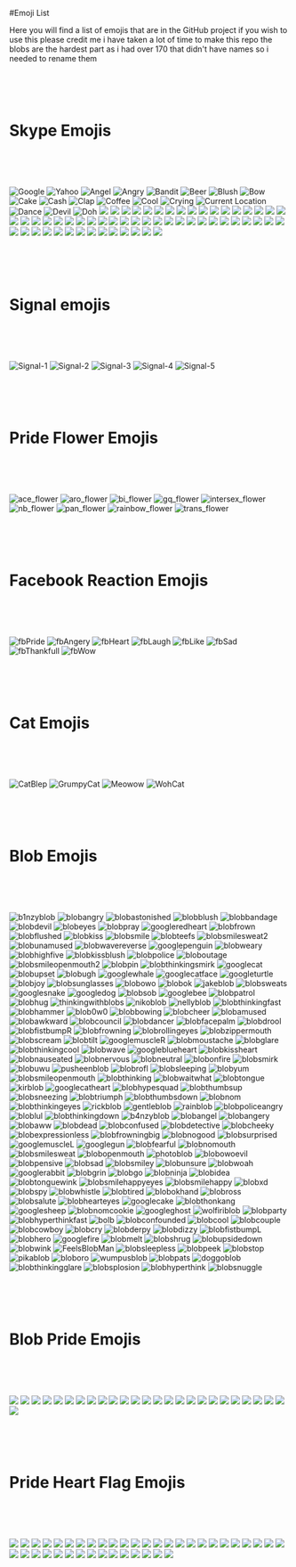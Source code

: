 #Emoji List

Here you will find a list of emojis that are in the GitHub project if you wish to use this 
please credit me i have taken a lot of time to make this repo the blobs are
the hardest part as i had over 170 that didn't have names so i needed to rename them

<br><br><br>

# Skype Emojis

<br><br><br>

![](https://github.com/kmddd59/emojis/raw/master/Skype%20Emojis/AddresBookGoogle.png "Google")
![](https://github.com/kmddd59/emojis/raw/master/Skype%20Emojis/AddresBookYahoo.png "Yahoo")
![](https://github.com/kmddd59/emojis/raw/master/Skype%20Emojis/angel.png "Angel")
![](https://github.com/kmddd59/emojis/raw/master/Skype%20Emojis/angry.png "Angry")
![](https://github.com/kmddd59/emojis/raw/master/Skype%20Emojis/bandit.png "Bandit")
![](https://github.com/kmddd59/emojis/raw/master/Skype%20Emojis/beer.png "Beer")
![](https://github.com/kmddd59/emojis/raw/master/Skype%20Emojis/blush.png "Blush")
![](https://github.com/kmddd59/emojis/raw/master/Skype%20Emojis/bow.png "Bow")
![](https://github.com/kmddd59/emojis/raw/master/Skype%20Emojis/cake.png "Cake")
![](https://github.com/kmddd59/emojis/raw/master/Skype%20Emojis/cash.png "Cash")
![](https://github.com/kmddd59/emojis/raw/master/Skype%20Emojis/clap.png "Clap")
![](https://github.com/kmddd59/emojis/raw/master/Skype%20Emojis/coffee.png "Coffee")
![](https://github.com/kmddd59/emojis/raw/master/Skype%20Emojis/cool.png "Cool")
![](https://github.com/kmddd59/emojis/raw/master/Skype%20Emojis/Crying.png "Crying")
![](https://github.com/kmddd59/emojis/raw/master/Skype%20Emojis/CurrentLocation.png "Current Location")
![](https://github.com/kmddd59/emojis/raw/master/Skype%20Emojis/dance.png "Dance")
![](https://github.com/kmddd59/emojis/raw/master/Skype%20Emojis/devil.png "Devil")
![](https://github.com/kmddd59/emojis/raw/master/Skype%20Emojis/doh.png "Doh")
![](https://github.com/kmddd59/emojis/raw/master/Skype%20Emojis/drink.png)
![](https://github.com/kmddd59/emojis/raw/master/Skype%20Emojis/dull.png)
![](https://github.com/kmddd59/emojis/raw/master/Skype%20Emojis/eg.png)
![](https://github.com/kmddd59/emojis/raw/master/Skype%20Emojis/emo.png)
![](https://github.com/kmddd59/emojis/raw/master/Skype%20Emojis/envy.png)
![](https://github.com/kmddd59/emojis/raw/master/Skype%20Emojis/FacebookLogo.png)
![](https://github.com/kmddd59/emojis/raw/master/Skype%20Emojis/facepalm.png)
![](https://github.com/kmddd59/emojis/raw/master/Skype%20Emojis/fingerscrossed.png)
![](https://github.com/kmddd59/emojis/raw/master/Skype%20Emojis/flower.png)
![](https://github.com/kmddd59/emojis/raw/master/Skype%20Emojis/giggle.png)
![](https://github.com/kmddd59/emojis/raw/master/Skype%20Emojis/handshake.png)
![](https://github.com/kmddd59/emojis/raw/master/Skype%20Emojis/happy.png)
![](https://github.com/kmddd59/emojis/raw/master/Skype%20Emojis/heart.png)
![](https://github.com/kmddd59/emojis/raw/master/Skype%20Emojis/heidy.png)
![](https://github.com/kmddd59/emojis/raw/master/Skype%20Emojis/hi.png)
![](https://github.com/kmddd59/emojis/raw/master/Skype%20Emojis/highfive.png)
![](https://github.com/kmddd59/emojis/raw/master/Skype%20Emojis/hug.png)
![](https://github.com/kmddd59/emojis/raw/master/Skype%20Emojis/inlove.png)
![](https://github.com/kmddd59/emojis/raw/master/Skype%20Emojis/kiss.png)
![](https://github.com/kmddd59/emojis/raw/master/Skype%20Emojis/laugh.png)
![](https://github.com/kmddd59/emojis/raw/master/Skype%20Emojis/lipssealed.png)
![](https://github.com/kmddd59/emojis/raw/master/Skype%20Emojis/makeup.png)
![](https://github.com/kmddd59/emojis/raw/master/Skype%20Emojis/mmm.png)
![](https://github.com/kmddd59/emojis/raw/master/Skype%20Emojis/muscle.png)
![](https://github.com/kmddd59/emojis/raw/master/Skype%20Emojis/nerdy.png)
![](https://github.com/kmddd59/emojis/raw/master/Skype%20Emojis/ninja.png)
![](https://github.com/kmddd59/emojis/raw/master/Skype%20Emojis/no.png)
![](https://github.com/kmddd59/emojis/raw/master/Skype%20Emojis/nod.png)
![](https://github.com/kmddd59/emojis/raw/master/Skype%20Emojis/party.png)
![](https://github.com/kmddd59/emojis/raw/master/Skype%20Emojis/pizza.png)
![](https://github.com/kmddd59/emojis/raw/master/Skype%20Emojis/puke.png)
![](https://github.com/kmddd59/emojis/raw/master/Skype%20Emojis/rofl.png)
![](https://github.com/kmddd59/emojis/raw/master/Skype%20Emojis/sad.png)
![](https://github.com/kmddd59/emojis/raw/master/Skype%20Emojis/shake.png)
![](https://github.com/kmddd59/emojis/raw/master/Skype%20Emojis/sleepy.png)
![](https://github.com/kmddd59/emojis/raw/master/Skype%20Emojis/smile.png)
![](https://github.com/kmddd59/emojis/raw/master/Skype%20Emojis/smirk.png)
![](https://github.com/kmddd59/emojis/raw/master/Skype%20Emojis/speechless.png)
![](https://github.com/kmddd59/emojis/raw/master/Skype%20Emojis/star.png)
![](https://github.com/kmddd59/emojis/raw/master/Skype%20Emojis/sun.png)
![](https://github.com/kmddd59/emojis/raw/master/Skype%20Emojis/surprised.png)
![](https://github.com/kmddd59/emojis/raw/master/Skype%20Emojis/sweat.png)
![](https://github.com/kmddd59/emojis/raw/master/Skype%20Emojis/think.png)
![](https://github.com/kmddd59/emojis/raw/master/Skype%20Emojis/tmi.png)
![](https://github.com/kmddd59/emojis/raw/master/Skype%20Emojis/tongueout.png)
![](https://github.com/kmddd59/emojis/raw/master/Skype%20Emojis/ToolbarFeedbackButtonTemplate.png)
![](https://github.com/kmddd59/emojis/raw/master/Skype%20Emojis/tumbleweed.png)
![](https://github.com/kmddd59/emojis/raw/master/Skype%20Emojis/wait.png)
![](https://github.com/kmddd59/emojis/raw/master/Skype%20Emojis/waiting.png)
![](https://github.com/kmddd59/emojis/raw/master/Skype%20Emojis/wasntme.png)
![](https://github.com/kmddd59/emojis/raw/master/Skype%20Emojis/whew.png)
![](https://github.com/kmddd59/emojis/raw/master/Skype%20Emojis/wink.png)
![](https://github.com/kmddd59/emojis/raw/master/Skype%20Emojis/wonder.png)
![](https://github.com/kmddd59/emojis/raw/master/Skype%20Emojis/worry.png)
![](https://github.com/kmddd59/emojis/raw/master/Skype%20Emojis/yawn.png)
![](https://github.com/kmddd59/emojis/raw/master/Skype%20Emojis/yes.png)

<br><br><br>

# Signal emojis

<br><br><br>

![](https://github.com/kmddd59/emojis/raw/master/Signal%20Emojis/Signal-1.png "Signal-1")
![](https://github.com/kmddd59/emojis/raw/master/Signal%20Emojis/Signal-2.png "Signal-2")
![](https://github.com/kmddd59/emojis/raw/master/Signal%20Emojis/Signal-3.png "Signal-3")
![](https://github.com/kmddd59/emojis/raw/master/Signal%20Emojis/Signal-4.png "Signal-4")
![](https://github.com/kmddd59/emojis/raw/master/Signal%20Emojis/Signal-5.png "Signal-5")

<br><br><br>

# Pride Flower Emojis

<br><br><br>

![](https://github.com/kmddd59/emojis/raw/master/Pride%20Flower%20Emojis/ace_flower.png "ace_flower")
![](https://github.com/kmddd59/emojis/raw/master/Pride%20Flower%20Emojis/aro_flower.png "aro_flower")
![](https://github.com/kmddd59/emojis/raw/master/Pride%20Flower%20Emojis/bi_flower.png "bi_flower")
![](https://github.com/kmddd59/emojis/raw/master/Pride%20Flower%20Emojis/gq_flower.png "gq_flower")
![](https://github.com/kmddd59/emojis/raw/master/Pride%20Flower%20Emojis/intersex_flower.png "intersex_flower")
![](https://github.com/kmddd59/emojis/raw/master/Pride%20Flower%20Emojis/nb_flower.png "nb_flower")
![](https://github.com/kmddd59/emojis/raw/master/Pride%20Flower%20Emojis/pan_flower.png "pan_flower")
![](https://github.com/kmddd59/emojis/raw/master/Pride%20Flower%20Emojis/rainbow_flower.png "rainbow_flower")
![](https://github.com/kmddd59/emojis/raw/master/Pride%20Flower%20Emojis/trans_flower.png "trans_flower")

<br><br><br>

# Facebook Reaction Emojis

<br><br><br>

![](https://github.com/kmddd59/emojis/raw/master/Facebook%20reaction%20emojis/fbPride.png "fbPride")
![](https://github.com/kmddd59/emojis/raw/master/Facebook%20reaction%20emojis/fbangry.png "fbAngery")
![](https://github.com/kmddd59/emojis/raw/master/Facebook%20reaction%20emojis/fbheart.png "fbHeart")
![](https://github.com/kmddd59/emojis/raw/master/Facebook%20reaction%20emojis/fblaugh.png "fbLaugh")
![](https://github.com/kmddd59/emojis/raw/master/Facebook%20reaction%20emojis/fblike.png "fbLike")
![](https://github.com/kmddd59/emojis/raw/master/Facebook%20reaction%20emojis/fbsad.png "fbSad")
![](https://github.com/kmddd59/emojis/raw/master/Facebook%20reaction%20emojis/fbthankfull.png "fbThankfull")
![](https://github.com/kmddd59/emojis/raw/master/Facebook%20reaction%20emojis/fbwow.png "fbWow")

<br><br><br>

# Cat Emojis

<br><br><br>

![](https://github.com/kmddd59/emojis/raw/master/Cat%20Emojis/CatBlep.png "CatBlep")
![](https://github.com/kmddd59/emojis/raw/master/Cat%20Emojis/GrumpyCat.png "GrumpyCat")
![](https://github.com/kmddd59/emojis/raw/master/Cat%20Emojis/Meowow.png "Meowow")
![](https://github.com/kmddd59/emojis/raw/master/Cat%20Emojis/WohCat.png "WohCat")

<br><br><br>

# Blob Emojis

<br><br><br>

![](https://cdn.discordapp.com/emojis/317006481021206529.png "b1nzyblob")
![](https://cdn.discordapp.com/emojis/317006481675255809.png "blobangry")
![](https://cdn.discordapp.com/emojis/317006481851678721.png "blobastonished")
![](https://cdn.discordapp.com/emojis/317006482170183693.png "blobblush")
![](https://cdn.discordapp.com/emojis/317006482258264064.png "blobbandage")
![](https://cdn.discordapp.com/emojis/317006482644271105.png "blobdevil")
![](https://cdn.discordapp.com/emojis/317006483038666752.png "blobeyes")
![](https://cdn.discordapp.com/emojis/317006485567700992.png "blobpray")
![](https://cdn.discordapp.com/emojis/317006490328367104.png "googleredheart")
![](https://cdn.discordapp.com/emojis/317006494040326145.png "blobfrown")
![](https://cdn.discordapp.com/emojis/317006494094721025.png "blobflushed")
![](https://cdn.discordapp.com/emojis/317006494677860352.png "blobkiss")
![](https://cdn.discordapp.com/emojis/317006495252480000.png "blobsmile")
![](https://cdn.discordapp.com/emojis/317006495315132417.png "blobteefs")
![](https://cdn.discordapp.com/emojis/317006495466389504.png "blobsmilesweat2")
![](https://cdn.discordapp.com/emojis/317006495990415360.png "blobunamused")
![](https://cdn.discordapp.com/emojis/317006496045203466.png "blobwavereverse")
![](https://cdn.discordapp.com/emojis/317006496150061057.png "googlepenguin")
![](https://cdn.discordapp.com/emojis/317006496150061067.png "blobweary")
![](https://cdn.discordapp.com/emojis/317006496997310465.png "blobhighfive")
![](https://cdn.discordapp.com/emojis/317006497165082625.png "blobkissblush")
![](https://cdn.discordapp.com/emojis/317006497328529424.png "blobpolice")
![](https://cdn.discordapp.com/emojis/317006497437581312.png "bloboutage")
![](https://cdn.discordapp.com/emojis/317006497735245824.png "blobsmileopenmouth2")
![](https://cdn.discordapp.com/emojis/317006497739440148.png "blobpin")
![](https://cdn.discordapp.com/emojis/317006497978777621.png "blobthinkingsmirk")
![](https://cdn.discordapp.com/emojis/317006497995423748.png "googlecat")
![](https://cdn.discordapp.com/emojis/317006498012069889.png "blobupset")
![](https://cdn.discordapp.com/emojis/317006498200813578.png "blobugh")
![](https://cdn.discordapp.com/emojis/317006498318385155.png "googlewhale")
![](https://cdn.discordapp.com/emojis/317006498326773780.png "googlecatface")
![](https://cdn.discordapp.com/emojis/317006498565980170.png "googleturtle")
![](https://cdn.discordapp.com/emojis/317006498922496001.png "blobjoy")
![](https://cdn.discordapp.com/emojis/317006498981085185.png "blobsunglasses")
![](https://cdn.discordapp.com/emojis/317006499279011840.png "blobowo")
![](https://cdn.discordapp.com/emojis/317006499291332608.png "blobok")
![](https://cdn.discordapp.com/emojis/317006499291463697.png "jakeblob")
![](https://cdn.discordapp.com/emojis/317006499463561216.png "blobsweats")
![](https://cdn.discordapp.com/emojis/317006499471687691.png "googlesnake")
![](https://cdn.discordapp.com/emojis/317006499471949825.png "googledog")
![](https://cdn.discordapp.com/emojis/317006499484401665.png "blobsob")
![](https://cdn.discordapp.com/emojis/317006500058890241.png "googlebee")
![](https://cdn.discordapp.com/emojis/317006500163878912.png "blobpatrol")
![](https://cdn.discordapp.com/emojis/317006500361142274.png "blobhug")
![](https://cdn.discordapp.com/emojis/317006500377657344.png "thinkingwithblobs")
![](https://cdn.discordapp.com/emojis/317006501010997249.png "nikoblob")
![](https://cdn.discordapp.com/emojis/317006501333958666.png "nellyblob")
![](https://cdn.discordapp.com/emojis/317006502072287243.png "blobthinkingfast")
![](https://cdn.discordapp.com/emojis/317006503041040385.png "blobhammer")
![](https://cdn.discordapp.com/emojis/317006503704002560.png "blob0w0")
![](https://cdn.discordapp.com/emojis/317006638634631178.png "blobbowing")
![](https://cdn.discordapp.com/emojis/317006638856798219.png "blobcheer")
![](https://cdn.discordapp.com/emojis/317006638886289409.png "blobamused")
![](https://cdn.discordapp.com/emojis/317006639762767883.png "blobawkward")
![](https://cdn.discordapp.com/emojis/317006639909830657.png "blobcouncil")
![](https://cdn.discordapp.com/emojis/317006640513548288.png "blobdancer")
![](https://cdn.discordapp.com/emojis/317006640643702795.png "blobfacepalm")
![](https://cdn.discordapp.com/emojis/317006640664543232.png "blobdrool")
![](https://cdn.discordapp.com/emojis/317006640731914241.png "blobfistbumpR")
![](https://cdn.discordapp.com/emojis/317006640853286916.png "blobfrowning")
![](https://cdn.discordapp.com/emojis/317006642367561731.png "blobrollingeyes")
![](https://cdn.discordapp.com/emojis/317006644859109376.png "blobzippermouth")
![](https://cdn.discordapp.com/emojis/317006645697708033.png "blobscream")
![](https://cdn.discordapp.com/emojis/317006646306144269.png "blobtilt")
![](https://cdn.discordapp.com/emojis/317006647438606336.png "googlemuscleR")
![](https://cdn.discordapp.com/emojis/317006648105369600.png "blobmoustache")
![](https://cdn.discordapp.com/emojis/317006648340381696.png "blobglare")
![](https://cdn.discordapp.com/emojis/317006649061801994.png "blobthinkingcool")
![](https://cdn.discordapp.com/emojis/317006649652936704.png "blobwave")
![](https://cdn.discordapp.com/emojis/317006649808388096.png "googleblueheart")
![](https://cdn.discordapp.com/emojis/317006650206715906.png "blobkissheart")
![](https://cdn.discordapp.com/emojis/317006650319962114.png "blobnauseated")
![](https://cdn.discordapp.com/emojis/317006650475151371.png "blobnervous")
![](https://cdn.discordapp.com/emojis/317006650768883732.png "blobneutral")
![](https://cdn.discordapp.com/emojis/317006650823409665.png "blobonfire")
![](https://cdn.discordapp.com/emojis/317006651188183040.png "blobsmirk")
![](https://cdn.discordapp.com/emojis/317006651473526785.png "blobuwu")
![](https://cdn.discordapp.com/emojis/317006652362457088.png "pusheenblob")
![](https://cdn.discordapp.com/emojis/317006652836675595.png "blobrofl")
![](https://cdn.discordapp.com/emojis/317006652899590146.png "blobsleeping")
![](https://cdn.discordapp.com/emojis/317006653109174274.png "blobyum")
![](https://cdn.discordapp.com/emojis/317006653117693952.png "blobsmileopenmouth")
![](https://cdn.discordapp.com/emojis/317006653285203978.png "blobthinking")
![](https://cdn.discordapp.com/emojis/317006653436461064.png "blobwaitwhat")
![](https://cdn.discordapp.com/emojis/317006653444587522.png "blobtongue")
![](https://cdn.discordapp.com/emojis/317006653742514176.png "kirblob")
![](https://cdn.discordapp.com/emojis/317006653755228160.png "googlecatheart")
![](https://cdn.discordapp.com/emojis/317006653977264130.png "blobhypesquad")
![](https://cdn.discordapp.com/emojis/317006653989978112.png "blobthumbsup")
![](https://cdn.discordapp.com/emojis/317006654279516160.png "blobsneezing")
![](https://cdn.discordapp.com/emojis/317006654384373760.png "blobtriumph")
![](https://cdn.discordapp.com/emojis/317006654400888852.png "blobthumbsdown")
![](https://cdn.discordapp.com/emojis/317006654660935682.png "blobnom")
![](https://cdn.discordapp.com/emojis/317006654803673109.png "blobthinkingeyes")
![](https://cdn.discordapp.com/emojis/317006654816124938.png "rickblob")
![](https://cdn.discordapp.com/emojis/317006654866456576.png "gentleblob")
![](https://cdn.discordapp.com/emojis/317006655126503434.png "rainblob")
![](https://cdn.discordapp.com/emojis/317006655457984512.png "blobpoliceangry")
![](https://cdn.discordapp.com/emojis/317006655470698506.png "bloblul")
![](https://cdn.discordapp.com/emojis/317006658670690305.png "blobthinkingdown")
![](https://cdn.discordapp.com/emojis/317006788430135296.png "b4nzyblob")
![](https://cdn.discordapp.com/emojis/317006789130452993.png "blobangel")
![](https://cdn.discordapp.com/emojis/317006789310677003.png "blobangery")
![](https://cdn.discordapp.com/emojis/317006789713330176.png "blobaww")
![](https://cdn.discordapp.com/emojis/317006790032359431.png "blobdead")
![](https://cdn.discordapp.com/emojis/317006790212452353.png "blobconfused")
![](https://cdn.discordapp.com/emojis/317006790560841728.png "blobdetective")
![](https://cdn.discordapp.com/emojis/317006790795591680.png "blobcheeky")
![](https://cdn.discordapp.com/emojis/317006790799785985.png "blobexpressionless")
![](https://cdn.discordapp.com/emojis/317006791420674048.png "blobfrowningbig")
![](https://cdn.discordapp.com/emojis/317006791923859457.png "blobnogood")
![](https://cdn.discordapp.com/emojis/317006793358442497.png "blobsurprised")
![](https://cdn.discordapp.com/emojis/317006793819815937.png "googlemuscleL")
![](https://cdn.discordapp.com/emojis/317006796776800256.png "googlegun")
![](https://cdn.discordapp.com/emojis/317006797225459712.png "blobfearful")
![](https://cdn.discordapp.com/emojis/317006797774913546.png "blobnomouth")
![](https://cdn.discordapp.com/emojis/317006798790066176.png "blobsmilesweat")
![](https://cdn.discordapp.com/emojis/317006800417456129.png "blobopenmouth")
![](https://cdn.discordapp.com/emojis/317006800446685185.png "photoblob")
![](https://cdn.discordapp.com/emojis/317006800626909205.png "blobowoevil")
![](https://cdn.discordapp.com/emojis/317006800773709835.png "blobpensive")
![](https://cdn.discordapp.com/emojis/317006800782229515.png "blobsad")
![](https://cdn.discordapp.com/emojis/317006801310711818.png "blobsmiley")
![](https://cdn.discordapp.com/emojis/317006801705107456.png "blobunsure")
![](https://cdn.discordapp.com/emojis/317006801851777026.png "blobwoah")
![](https://cdn.discordapp.com/emojis/317006801964892174.png "googlerabbit")
![](https://cdn.discordapp.com/emojis/317006802204229633.png "blobgrin")
![](https://cdn.discordapp.com/emojis/317006802434785280.png "blobgo")
![](https://cdn.discordapp.com/emojis/317006802757746688.png "blobninja")
![](https://cdn.discordapp.com/emojis/317006802757877760.png "blobidea")
![](https://cdn.discordapp.com/emojis/317006803105873921.png "blobtonguewink")
![](https://cdn.discordapp.com/emojis/317006803110068225.png "blobsmilehappyeyes")
![](https://cdn.discordapp.com/emojis/317006803156074496.png "blobsmilehappy")
![](https://cdn.discordapp.com/emojis/317006803286228995.png "blobxd")
![](https://cdn.discordapp.com/emojis/317006803340886016.png "blobspy")
![](https://cdn.discordapp.com/emojis/317006803344949250.png "blobwhistle")
![](https://cdn.discordapp.com/emojis/317006803387023380.png "blobtired")
![](https://cdn.discordapp.com/emojis/317006803923632130.png "blobokhand")
![](https://cdn.discordapp.com/emojis/317006803974225931.png "blobross")
![](https://cdn.discordapp.com/emojis/317006804003586049.png "blobsalute")
![](https://cdn.discordapp.com/emojis/317006804007518208.png "blobhearteyes")
![](https://cdn.discordapp.com/emojis/317006804787789825.png "googlecake")
![](https://cdn.discordapp.com/emojis/317006804808630293.png "blobthonkang")
![](https://cdn.discordapp.com/emojis/317006804859224065.png "googlesheep")
![](https://cdn.discordapp.com/emojis/317006805215739905.png "blobnomcookie")
![](https://cdn.discordapp.com/emojis/317006805391900674.png "googleghost")
![](https://cdn.discordapp.com/emojis/317006805551022081.png "wolfiriblob")
![](https://cdn.discordapp.com/emojis/317006805819719690.png "blobparty")
![](https://cdn.discordapp.com/emojis/317006806310191115.png "blobhyperthinkfast")
![](https://cdn.discordapp.com/emojis/317006808495423488.png "bolb")
![](https://cdn.discordapp.com/emojis/317006950447710208.png "blobconfounded")
![](https://cdn.discordapp.com/emojis/317006950833324034.png "blobcool")
![](https://cdn.discordapp.com/emojis/317006951504543744.png "blobcouple")
![](https://cdn.discordapp.com/emojis/317006951600881674.png "blobcowboy")
![](https://cdn.discordapp.com/emojis/317006951932231680.png "blobcry")
![](https://cdn.discordapp.com/emojis/317006952074838016.png "blobderpy")
![](https://cdn.discordapp.com/emojis/317006952565571584.png "blobdizzy")
![](https://cdn.discordapp.com/emojis/317006952767029252.png "blobfistbumpL")
![](https://cdn.discordapp.com/emojis/317006953043722250.png "blobhero")
![](https://cdn.discordapp.com/emojis/317006957049282561.png "googlefire")
![](https://cdn.discordapp.com/emojis/317006957460324352.png "blobmelt")
![](https://cdn.discordapp.com/emojis/317006957737279489.png "blobshrug")
![](https://cdn.discordapp.com/emojis/317006958303379456.png "blobupsidedown")
![](https://cdn.discordapp.com/emojis/317006958328807424.png "blobwink")
![](https://cdn.discordapp.com/emojis/317006958366556181.png "FeelsBlobMan")
![](https://cdn.discordapp.com/emojis/317006958945370112.png "blobsleepless")
![](https://cdn.discordapp.com/emojis/317006958953627648.png "blobpeek")
![](https://cdn.discordapp.com/emojis/317006959423258626.png "blobstop")
![](https://cdn.discordapp.com/emojis/317006959456813078.png "pikablob")
![](https://cdn.discordapp.com/emojis/317006959473590273.png "bloboro")
![](https://cdn.discordapp.com/emojis/317006959582773248.png "wumpusblob")
![](https://cdn.discordapp.com/emojis/317006959956066304.png "blobpats")
![](https://cdn.discordapp.com/emojis/317006960002334730.png "doggoblob")
![](https://cdn.discordapp.com/emojis/317006960161718273.png "blobthinkingglare")
![](https://cdn.discordapp.com/emojis/317006960245342219.png "blobsplosion")
![](https://cdn.discordapp.com/emojis/317006960455057418.png "blobhyperthink")
![](https://cdn.discordapp.com/emojis/317006960644063233.png "blobsnuggle")

<br><br><br>

# Blob Pride Emojis

<br><br><br>

![](https://github.com/kmddd59/emojis/raw/master/blob%20Emojis/Blob%20Flag/BlobAchilleanPride.png)
![](https://github.com/kmddd59/emojis/raw/master/blob%20Emojis/Blob%20Flag/BlobAgenderFluxPride.png)
![](https://github.com/kmddd59/emojis/raw/master/blob%20Emojis/Blob%20Flag/BlobAgenderPride.png)
![](https://github.com/kmddd59/emojis/raw/master/blob%20Emojis/Blob%20Flag/BlobAmbonecPride.png)
![](https://github.com/kmddd59/emojis/raw/master/blob%20Emojis/Blob%20Flag/BlobAndrogynePride.png)
![](https://github.com/kmddd59/emojis/raw/master/blob%20Emojis/Blob%20Flag/BlobAquarigenderPride.png)
![](https://github.com/kmddd59/emojis/raw/master/blob%20Emojis/Blob%20Flag/BlobArofluxPride.png)
![](https://github.com/kmddd59/emojis/raw/master/blob%20Emojis/Blob%20Flag/BlobAromanticPride.png)
![](https://github.com/kmddd59/emojis/raw/master/blob%20Emojis/Blob%20Flag/BlobAsexualPride.png)
![](https://github.com/kmddd59/emojis/raw/master/blob%20Emojis/Blob%20Flag/BlobAutigenderPride.png)
![](https://github.com/kmddd59/emojis/raw/master/blob%20Emojis/Blob%20Flag/BlobBigenderPride.png)
![](https://github.com/kmddd59/emojis/raw/master/blob%20Emojis/Blob%20Flag/BlobBisexualPride.png)
![](https://github.com/kmddd59/emojis/raw/master/blob%20Emojis/Blob%20Flag/BlobDemiboyPride.png)
![](https://github.com/kmddd59/emojis/raw/master/blob%20Emojis/Blob%20Flag/BlobDemigirlPride.png)
![](https://github.com/kmddd59/emojis/raw/master/blob%20Emojis/Blob%20Flag/BlobLesbianPride.png)
![](https://github.com/kmddd59/emojis/raw/master/blob%20Emojis/Blob%20Flag/BlobNonbinaryPride.png)
![](https://github.com/kmddd59/emojis/raw/master/blob%20Emojis/Blob%20Flag/BlobPansexualPride.png)
![](https://github.com/kmddd59/emojis/raw/master/blob%20Emojis/Blob%20Flag/BlobRainbowPride.png)
![](https://github.com/kmddd59/emojis/raw/master/blob%20Emojis/Blob%20Flag/BlobRainbowPrideOldFlag.png)
![](https://github.com/kmddd59/emojis/raw/master/blob%20Emojis/Blob%20Flag/BlobTrans.png)
![](https://github.com/kmddd59/emojis/raw/master/blob%20Emojis/Blob%20Flag/BlobThinkingTrans.png)
![](https://github.com/kmddd59/emojis/raw/master/blob%20Emojis/Blob%20Flag/BlobGenderQuestioningPride.png)
![](https://github.com/kmddd59/emojis/raw/master/blob%20Emojis/Blob%20Flag/BlobPolysexualPride.png)
![](https://github.com/kmddd59/emojis/raw/master/blob%20Emojis/Blob%20Flag/BlobDemisexualPride.png)
![](https://github.com/kmddd59/emojis/raw/master/blob%20Emojis/Blob%20Flag/BlobUSAPride.png)
![](https://github.com/kmddd59/emojis/raw/master/blob%20Emojis/Blob%20Flag/BlobSwitzerlandPride.png)

<br><br><br>

# Pride Heart Flag Emojis

<br><br><br>

![](https://github.com/kmddd59/emojis/raw/master/Pride%20Heart%20Flag%20Emojis/Animated%20Pride.gif)
![](https://github.com/kmddd59/emojis/raw/master/Pride%20Heart%20Flag%20Emojis/heartflag_achillean.png)
![](https://github.com/kmddd59/emojis/raw/master/Pride%20Heart%20Flag%20Emojis/heartflag_agender.png)
![](https://github.com/kmddd59/emojis/raw/master/Pride%20Heart%20Flag%20Emojis/heartflag_agenderflux.png)
![](https://github.com/kmddd59/emojis/raw/master/Pride%20Heart%20Flag%20Emojis/heartflag_ambonec.png)
![](https://github.com/kmddd59/emojis/raw/master/Pride%20Heart%20Flag%20Emojis/heartflag_androgyne.png)
![](https://github.com/kmddd59/emojis/raw/master/Pride%20Heart%20Flag%20Emojis/heartflag_aquarigender.png)
![](https://github.com/kmddd59/emojis/raw/master/Pride%20Heart%20Flag%20Emojis/heartflag_aroflux.png)
![](https://github.com/kmddd59/emojis/raw/master/Pride%20Heart%20Flag%20Emojis/heartflag_aromantic.png)
![](https://github.com/kmddd59/emojis/raw/master/Pride%20Heart%20Flag%20Emojis/heartflag_asexual.png)
![](https://github.com/kmddd59/emojis/raw/master/Pride%20Heart%20Flag%20Emojis/heartflag_autigender.png)
![](https://github.com/kmddd59/emojis/raw/master/Pride%20Heart%20Flag%20Emojis/heartflag_bigender.png)
![](https://github.com/kmddd59/emojis/raw/master/Pride%20Heart%20Flag%20Emojis/heartflag_bisexual.png)
![](https://github.com/kmddd59/emojis/raw/master/Pride%20Heart%20Flag%20Emojis/heartflag_demiboy.png)
![](https://github.com/kmddd59/emojis/raw/master/Pride%20Heart%20Flag%20Emojis/heartflag_demienby.png)
![](https://github.com/kmddd59/emojis/raw/master/Pride%20Heart%20Flag%20Emojis/heartflag_demigender.png)
![](https://github.com/kmddd59/emojis/raw/master/Pride%20Heart%20Flag%20Emojis/heartflag_demigirl.png)
![](https://github.com/kmddd59/emojis/raw/master/Pride%20Heart%20Flag%20Emojis/heartflag_demiromantic.png)
![](https://github.com/kmddd59/emojis/raw/master/Pride%20Heart%20Flag%20Emojis/heartflag_demisexual.png)
![](https://github.com/kmddd59/emojis/raw/master/Pride%20Heart%20Flag%20Emojis/heartflag_diamoric.png)
![](https://github.com/kmddd59/emojis/raw/master/Pride%20Heart%20Flag%20Emojis/heartflag_gender_questioning.png)
![](https://github.com/kmddd59/emojis/raw/master/Pride%20Heart%20Flag%20Emojis/heartflag_genderfluid.png)
![](https://github.com/kmddd59/emojis/raw/master/Pride%20Heart%20Flag%20Emojis/heartflag_genderflux.png)
![](https://github.com/kmddd59/emojis/raw/master/Pride%20Heart%20Flag%20Emojis/heartflag_genderqueer.png)
![](https://github.com/kmddd59/emojis/raw/master/Pride%20Heart%20Flag%20Emojis/heartflag_intergender.png)
![](https://github.com/kmddd59/emojis/raw/master/Pride%20Heart%20Flag%20Emojis/heartflag_intersex.png)
![](https://github.com/kmddd59/emojis/raw/master/Pride%20Heart%20Flag%20Emojis/heartflag_lesbian.png)
![](https://github.com/kmddd59/emojis/raw/master/Pride%20Heart%20Flag%20Emojis/heartflag_maverique.png)
![](https://github.com/kmddd59/emojis/raw/master/Pride%20Heart%20Flag%20Emojis/heartflag_neurogender.png)
![](https://github.com/kmddd59/emojis/raw/master/Pride%20Heart%20Flag%20Emojis/heartflag_neutrois.png)
![](https://github.com/kmddd59/emojis/raw/master/Pride%20Heart%20Flag%20Emojis/heartflag_nonbinary.png)
![](https://github.com/kmddd59/emojis/raw/master/Pride%20Heart%20Flag%20Emojis/heartflag_pansexual.png)
![](https://github.com/kmddd59/emojis/raw/master/Pride%20Heart%20Flag%20Emojis/heartflag_polyamory.png)
![](https://github.com/kmddd59/emojis/raw/master/Pride%20Heart%20Flag%20Emojis/heartflag_polysexual.png)
![](https://github.com/kmddd59/emojis/raw/master/Pride%20Heart%20Flag%20Emojis/heartflag_rainbow.png)
![](https://github.com/kmddd59/emojis/raw/master/Pride%20Heart%20Flag%20Emojis/heartflag_sapphic.png)
![](https://github.com/kmddd59/emojis/raw/master/Pride%20Heart%20Flag%20Emojis/heartflag_trans.png)
![](https://github.com/kmddd59/emojis/raw/master/Pride%20Heart%20Flag%20Emojis/heartflag_trigender.png)
![](https://github.com/kmddd59/emojis/raw/master/Pride%20Heart%20Flag%20Emojis/rainbowdisability.png)
![](https://github.com/kmddd59/emojis/raw/master/Pride%20Heart%20Flag%20Emojis/heartflag_autistic.png)

<br><br><br>